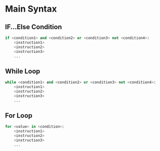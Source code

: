 # Main Syntax
## IF...Else Condition
```python
if <condition1> and <condition2> or <condition3> not <condition4>:
	<instruction1>
	<instruction2>
	<instruction3>
	...
```

## While Loop
```python
while <condition1> and <condition2> or <condition3> not <condition4>:
	<instruction1>
	<instruction2>
	<instruction3>
	...
```

## For Loop
```python
for <value> in <condition>:
	<instruction1>
	<instruction2>
	<instruction3>
	...
```